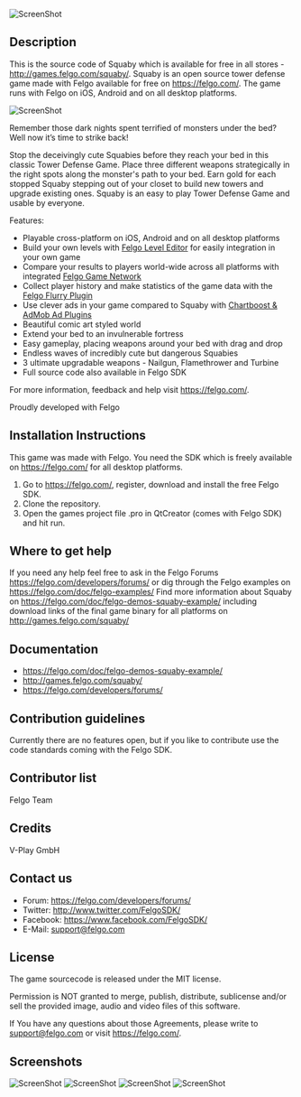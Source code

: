 ![ScreenShot](https://felgo.com/support/felgo-logo-simple-trans.png)

Description
-----------
This is the source code of Squaby which is available for free in all stores - http://games.felgo.com/squaby/. Squaby is an open source tower defense game made with Felgo available for free on https://felgo.com/. The game runs with Felgo on iOS, Android and on all desktop platforms.

![ScreenShot](https://felgo.com/doc/images/squaby-screenshot-01.png)

Remember those dark nights spent terrified of monsters under the bed? Well now it’s time to strike back! 

Stop the deceivingly cute Squabies before they reach your bed in this classic Tower Defense Game. Place three different weapons strategically in the right spots along the monster's path to your bed. Earn gold for each stopped Squaby stepping out of your closet to build new towers and upgrade existing ones. Squaby is an easy to play Tower Defense Game and usable by everyone. 

Features:
- Playable cross-platform on iOS, Android and on all desktop platforms
- Build your own levels with [Felgo Level Editor](https://felgo.com/level-editor) for easily integration in your own game
- Compare your results to players world-wide across all platforms with integrated [Felgo Game Network](https://felgo.com/2013/12/how-to-increase-player-retention-with-felgo-game-network/)
- Collect player history and make statistics of the game data with the [Felgo Flurry Plugin](https://felgo.com/doc/plugin-flurry/)
- Use clever ads in your game compared to Squaby with [Chartboost & AdMob Ad Plugins](https://felgo.com/plugins/)
- Beautiful comic art styled world 
- Extend your bed to an invulnerable fortress 
- Easy gameplay, placing weapons around your bed with drag and drop 
- Endless waves of incredibly cute but dangerous Squabies 
- 3 ultimate upgradable weapons - Nailgun, Flamethrower and Turbine 
- Full source code also available in Felgo SDK

For more information, feedback and help visit https://felgo.com/.

Proudly developed with Felgo

Installation Instructions
-------------------------
This game was made with Felgo. You need the SDK which is freely available on https://felgo.com/ for all desktop platforms.

1. Go to https://felgo.com/, register, download and install the free Felgo SDK.
2. Clone the repository.
3. Open the games project file .pro in QtCreator (comes with Felgo SDK) and hit run.

 
Where to get help
-----------------
If you need any help feel free to ask in the Felgo Forums https://felgo.com/developers/forums/ or dig through the Felgo examples on https://felgo.com/doc/felgo-examples/
Find more information about Squaby on https://felgo.com/doc/felgo-demos-squaby-example/ including download links of the final game binary for all platforms on http://games.felgo.com/squaby/

Documentation
-------------
- https://felgo.com/doc/felgo-demos-squaby-example/
- http://games.felgo.com/squaby/
- https://felgo.com/developers/forums/

Contribution guidelines 
-----------------------
Currently there are no features open, but if you like to contribute use the code standards coming with the Felgo SDK.

Contributor list 
----------------
Felgo Team

Credits 
-------
V-Play GmbH

Contact us 
----------
- Forum: https://felgo.com/developers/forums/
- Twitter: http://www.twitter.com/FelgoSDK/
- Facebook: https://www.facebook.com/FelgoSDK/
- E-Mail: support@felgo.com

License  
-------
The game sourcecode is released under the MIT license.

Permission is NOT granted to merge, publish, distribute, sublicense and/or 
sell the provided image, audio and video files of this software.

If You have any questions about those Agreements, please write to support@felgo.com
or visit https://felgo.com/.

Screenshots  
-----------
![ScreenShot](https://felgo.com/doc/images/squaby-screenshot-01.png)
![ScreenShot](https://felgo.com/doc/images/squaby1.png)
![ScreenShot](https://felgo.com/doc/images/squaby2.png)
![ScreenShot](https://felgo.com/doc/images/squaby3.png)
